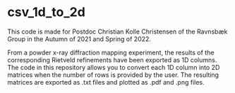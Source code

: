 # csv_1d_to_2d
This code is made for Postdoc Christian Kolle Christensen of the Ravnsbæk Group
in the Autumn of 2021 and Spring of 2022.

From a powder x-ray diffraction mapping experiment, the results of the
corresponding Rietveld refinements have been exported as 1D columns.
The code in this repository allows you to convert each 1D column into 2D
matrices when the number of rows is provided by the user. The resulting matrices
are exported as .txt files and plotted as .pdf and .png files.
